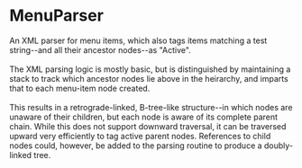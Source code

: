 # MenuParser
An XML parser for menu items, which also tags items matching a test string--and all their ancestor nodes--as "Active".  
<br/>
The XML parsing logic is mostly basic, but is distinguished by maintaining a stack to track which ancestor nodes lie above in the heirarchy, and imparts that to each menu-item node created.
<br/><br/>
This results in a retrograde-linked, B-tree-like structure--in which nodes are unaware of their children, but each node is aware of its complete parent chain.  While this does not support downward traversal, it can be traversed upward very efficiently to tag active parent nodes.  References to child nodes could, however, be added to the parsing routine to produce a doubly-linked tree. 
